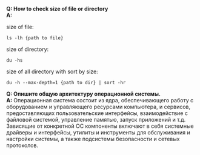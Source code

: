 **Q: How to check size of file or directory**  
**A:**  

size of file:
```
ls -lh {path to file}  
```
  
size of directory:
```
du -hs  
```
  
size of all directory with sort by size:
```
du -h --max-depth=1 {path to dir} | sort -hr  
```

**Q: Опишите общую архитектуру операционной системы.**  
**A:**  Операционная система состоит из ядра, обеспечивающего работу с оборудованием и управляющего ресурсами компьютера, и сервисов, предоставляющих пользовательские интерфейсы, взаимодействие с файловой системой, управление памятью, запуск приложений и т.д. Зависящие от конкретной ОС компоненты включают в себя системные драйверы и интерфейсы, утилиты и инструменты для обслуживания и настройки системы, а также подсистемы безопасности и сетевых протоколов.

